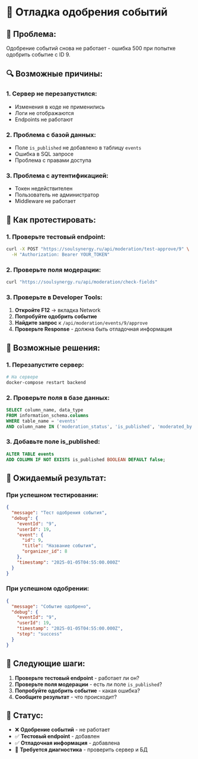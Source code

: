# 🔧 Отладка одобрения событий

## 🚨 **Проблема:**
Одобрение событий снова не работает - ошибка 500 при попытке одобрить событие с ID 9.

## 🔍 **Возможные причины:**

### **1. Сервер не перезапустился:**
- Изменения в коде не применились
- Логи не отображаются
- Endpoints не работают

### **2. Проблема с базой данных:**
- Поле `is_published` не добавлено в таблицу `events`
- Ошибка в SQL запросе
- Проблема с правами доступа

### **3. Проблема с аутентификацией:**
- Токен недействителен
- Пользователь не администратор
- Middleware не работает

## 🧪 **Как протестировать:**

### **1. Проверьте тестовый endpoint:**
```bash
curl -X POST "https://soulsynergy.ru/api/moderation/test-approve/9" \
  -H "Authorization: Bearer YOUR_TOKEN"
```

### **2. Проверьте поля модерации:**
```bash
curl "https://soulsynergy.ru/api/moderation/check-fields"
```

### **3. Проверьте в Developer Tools:**
1. **Откройте F12** → вкладка Network
2. **Попробуйте одобрить событие**
3. **Найдите запрос** к `/api/moderation/events/9/approve`
4. **Проверьте Response** - должна быть отладочная информация

## 🔧 **Возможные решения:**

### **1. Перезапустите сервер:**
```bash
# На сервере
docker-compose restart backend
```

### **2. Проверьте поля в базе данных:**
```sql
SELECT column_name, data_type 
FROM information_schema.columns 
WHERE table_name = 'events' 
AND column_name IN ('moderation_status', 'is_published', 'moderated_by', 'moderated_at');
```

### **3. Добавьте поле is_published:**
```sql
ALTER TABLE events 
ADD COLUMN IF NOT EXISTS is_published BOOLEAN DEFAULT false;
```

## 📱 **Ожидаемый результат:**

### **При успешном тестировании:**
```json
{
  "message": "Тест одобрения события",
  "debug": {
    "eventId": "9",
    "userId": 19,
    "event": {
      "id": 9,
      "title": "Название события",
      "organizer_id": 8
    },
    "timestamp": "2025-01-05T04:55:00.000Z"
  }
}
```

### **При успешном одобрении:**
```json
{
  "message": "Событие одобрено",
  "debug": {
    "eventId": "9",
    "userId": 19,
    "timestamp": "2025-01-05T04:55:00.000Z",
    "step": "success"
  }
}
```

## 🚀 **Следующие шаги:**

1. **Проверьте тестовый endpoint** - работает ли он?
2. **Проверьте поля модерации** - есть ли поле `is_published`?
3. **Попробуйте одобрить событие** - какая ошибка?
4. **Сообщите результат** - что происходит?

## 🎯 **Статус:**

- ❌ **Одобрение событий** - не работает
- ✅ **Тестовый endpoint** - добавлен
- ✅ **Отладочная информация** - добавлена
- 🔧 **Требуется диагностика** - проверить сервер и БД
